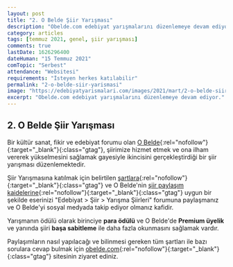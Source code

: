 ```yaml
---
layout: post
title: "2. O Belde Şiir Yarışması"
description: "Obelde.com edebiyat yarışmalarını düzenlemeye devam ediyor."
category: articles
tags: [temmuz 2021, genel, şiir yarışması]
comments: true
lastDate: 1626296400    
dateHuman: "15 Temmuz 2021"
comTopic: "Serbest"
attendance: "Websitesi"
requirements: "İsteyen herkes katılabilir"
permalink: "2-o-belde-siir-yarismasi"
image: "https://edebiyatyarismalari.com/images/2021/mart/2-o-belde-siir-yarismasi.jpg"
excerpt: "Obelde.com edebiyat yarışmalarını düzenlemeye devam ediyor."
---
```


## 2. O Belde Şiir Yarışması
Bir kültür sanat, fikir ve edebiyat forumu olan [O Belde](https://obelde.com/?ref=edebiyatyarismalari.com){:rel="nofollow"}{:target="_blank"}{:class="gtag"}, şiirimize hizmet etmek ve ona ilham vererek yükselmesini sağlamak gayesiyle ikincisini gerçekleştirdiği bir şiir yarışması düzenlemektedir.

Şiir Yarışmasına katılmak için belirtilen [şartlara](https://obelde.com/siir-yarismasi-2?ref=edebiyatyarismalari.com){:rel="nofollow"}{:target="_blank"}{:class="gtag"} ve O Belde'nin [şiir paylaşım kaidelerine](https://obelde.com/viewtopic.php?f=5&amp;t=243?ref=edebiyatyarismalari.com){:rel="nofollow"}{:target="_blank"}{:class="gtag"} uygun bir şekilde eserinizi "Edebiyat > Şiir > Yarışma Şiirleri" forumuna paylaşmanız ve O Belde'yi sosyal medyada takip ediyor olmanız kafidir.

Yarışmanın ödülü olarak birinciye **para ödülü** ve O Belde'de **Premium üyelik** ve yanında şiiri **başa sabitleme** ile daha fazla okunmasını sağlamak vardır.

Paylaşımların nasıl yapılacağı ve bilinmesi gereken tüm şartları ile bazı sorulara cevap bulmak için [obelde.com](https://obelde.com/?ref=edebiyatyarismalari.com){:rel="nofollow"}{:target="_blank"}{:class="gtag"} sitesinin ziyaret ediniz.

